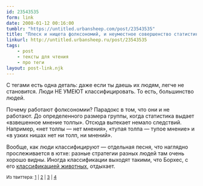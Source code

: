 ```yaml
---
id: 23543535
form: link
date: 2008-01-12 00:16:00
tumblr: "https://untitled.urbansheep.com/post/23543535"
title: "Плеск и нищета фолксономий, и неуместное совершенство статистики"
linkurl: http://untitled.urbansheep.ru/post/23543535
tags:
    - post
    - тексты для чтения
    - про теги
layout: post-link.njk
---
```

<p>С тегами есть одна деталь: даже если ты даешь их людям, легче не становится. Люди НЕ УМЕЮТ классифицировать. То есть, большинство людей.</p>

<p>Почему работают фолксономии? Парадокс в том, что они и не работают. До определенного размера группы, когда статистика выдает «взвешенное мнение толпы». Отсюда вытекает немало следствий. Например, «нет толпы — нет мнения», «тупая толпа — тупое мнение» и «в узких нишах нет ни толп, ни мнений».</p>

<p>Вообще, как люди классифицируют — отдельная песня, что наглядно прослеживается в ютхе: разные стратегии разных людей там очень хорошо видны. Иногда классификации выходят такими, что Борхес, с его <a href="http://b23.ru/cgh">классификацией животных</a>, отдыхает.</p>


<p><small>Из твиттера: <a href="http://twitter.com/urbansheep/statuses/588593962">1</a> | <a href="http://twitter.com/urbansheep/statuses/588610572">2</a> | <a href="http://twitter.com/urbansheep/statuses/588617072">3</a> | <a href="http://twitter.com/urbansheep/statuses/588638712">4</a></small></p>
